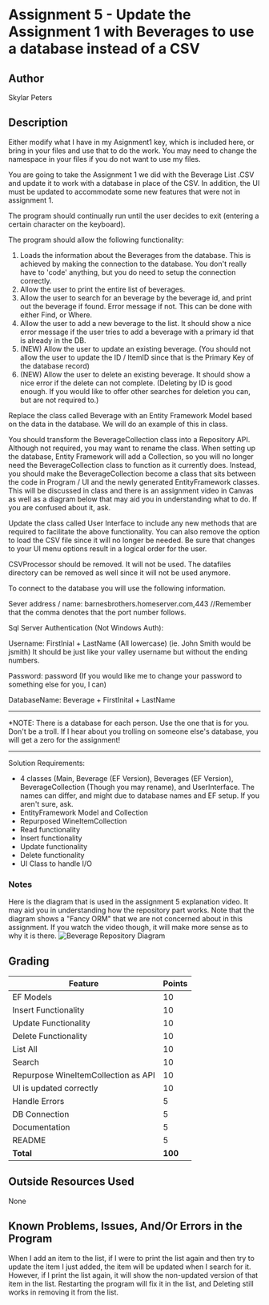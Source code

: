 # Assignment 5 - Update the Assignment 1 with Beverages to use a database instead of a CSV

## Author

Skylar Peters

## Description

Either modify what I have in my Asignment1 key, which is included here, or bring in your files and use that to do the work. You may need to change the namespace in your files if you do not want to use my files.

You are going to take the Assignment 1 we did with the Beverage List .CSV and update it to work with a database in place of the CSV. In addition, the UI must be updated to accommodate some new features that were not in assignment 1.

The program should continually run until the user decides to exit (entering a certain character on the keyboard).

The program should allow the following functionality:

1. Loads the information about the Beverages from the database. This is achieved by making the connection to the database. You don't really have to 'code' anything, but you do need to setup the connection correctly.
2. Allow the user to print the entire list of beverages.
3. Allow the user to search for an beverage by the beverage id, and print out the beverage if found. Error message if not. This can be done with either Find, or Where.
4. Allow the user to add a new beverage to the list. It should show a nice error message if the user tries to add a beverage with a primary id that is already in the DB.
5. (NEW) Allow the user to update an existing beverage. (You should not allow the user to update the ID / ItemID since that is the Primary Key of the database record)
6. (NEW) Allow the user to delete an existing beverage. It should show a nice error if the delete can not complete. (Deleting by ID is good enough. If you would like to offer other searches for deletion you can, but are not required to.)

Replace the class called Beverage with an Entity Framework Model based on the data in the database. We will do an example of this in class.

You should transform the BeverageCollection class into a Repository API. Although not required, you may want to rename the class.
When setting up the database, Entity Framework will add a Collection, so you will no longer need the BeverageCollection class to function as it currently does. Instead, you should make the BeverageCollection become a class that sits between the code in Program / UI and the newly generated EntityFramework classes. This will be discussed in class and there is an assignment video in Canvas as well as a diagram below that may aid you in understanding what to do. If you are confused about it, ask.

Update the class called User Interface to include any new methods that are required to facilitate the above functionality. You can also remove the option to load the CSV file since it will no longer be needed. Be sure that changes to your UI menu options result in a logical order for the user.

CSVProcessor should be removed. It will not be used.
The datafiles directory can be removed as well since it will not be used anymore.


To connect to the database you will use the following information.

Sever address / name: barnesbrothers.homeserver.com,443 //Remember that the comma denotes that the port number follows.

Sql Server Authentication (Not Windows Auth):

Username: FirstInial + LastName (All lowercase) (ie. John Smith would be jsmith)
It should be just like your valley username but without the ending numbers.

Password: password (If you would like me to change your password to something else for you, I can)

DatabaseName: Beverage + FirstInital + LastName

********************************************************************************************
*NOTE: There is a database for each person. Use the one that is for you. Don't be a troll. If I hear about you trolling on someone else's database, you will get a zero for the assignment!
********************************************************************************************

Solution Requirements:

* 4 classes (Main, Beverage (EF Version), Beverages (EF Version), BeverageCollection (Though you may rename), and UserInterface. The names can differ, and might due to database names and EF setup. If you aren't sure, ask.
* EntityFramework Model and Collection
* Repurposed WineItemCollection
* Read functionality
* Insert functionality
* Update functionality
* Delete functionality
* UI Class to handle I/O

### Notes

Here is the diagram that is used in the assignment 5 explanation video. It may aid you in understanding how the repository part works. Note that the diagram shows a "Fancy ORM" that we are not concerned about in this assignment. If you watch the video though, it will make more sense as to why it is there.
![Beverage Repository Diagram](http://barnesbrothers.homeserver.com/cis237/assignmentImages/RepositoryDiagram.png "Beverage Repository Diagram")


## Grading
| Feature                                 | Points |
|-----------------------------------------|--------|
| EF Models                               | 10     |
| Insert Functionality                    | 10     |
| Update Functionality                    | 10     |
| Delete Functionality                    | 10     |
| List All                                | 10     |
| Search                                  | 10     |
| Repurpose WineItemCollection as API     | 10     |
| UI is updated correctly                 | 10     |
| Handle Errors                           | 5      |
| DB Connection                           | 5      |
| Documentation                           | 5      |
| README                                  | 5      |
| **Total**                               | **100**|

## Outside Resources Used

None

## Known Problems, Issues, And/Or Errors in the Program

When I add an item to the list, if I were to print the list again and then try to update the item I just added, the item will be updated when I search for it. However, if I print the list again, it will show the non-updated version of that item in the list. Restarting the program will fix it in the list, and Deleting still works in removing it from the list.
